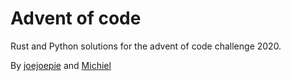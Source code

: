 # Advent of code

Rust and Python solutions for the advent of code challenge 2020.

By [joejoepie](https://github.com/joejoepie) and [Michiel](https://github.com/MichielMortier)
